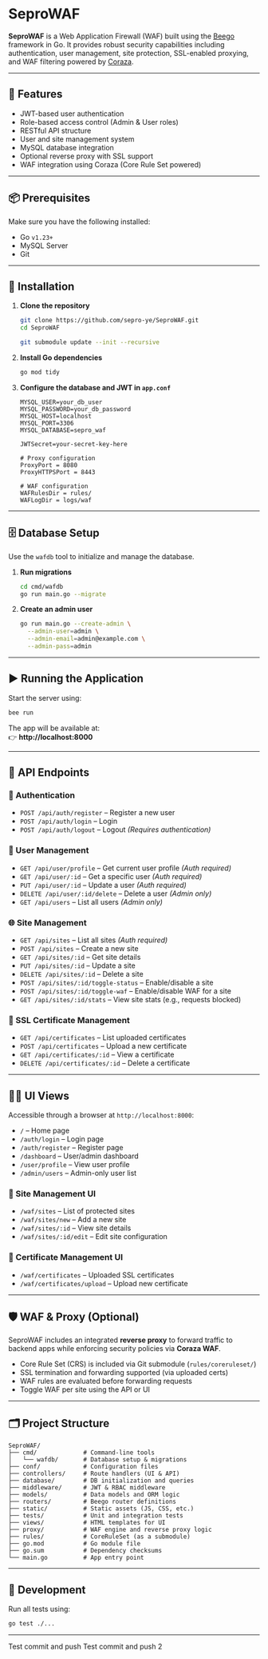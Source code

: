 # SeproWAF

**SeproWAF** is a Web Application Firewall (WAF) built using the [Beego](https://beego.me/) framework in Go. It provides robust security capabilities including authentication, user management, site protection, SSL-enabled proxying, and WAF filtering powered by [Coraza](https://www.coraza.io/).

---

## 🚀 Features

- JWT-based user authentication  
- Role-based access control (Admin & User roles)  
- RESTful API structure  
- User and site management system  
- MySQL database integration  
- Optional reverse proxy with SSL support  
- WAF integration using Coraza (Core Rule Set powered)

---

## 📦 Prerequisites

Make sure you have the following installed:

- Go `v1.23+`  
- MySQL Server  
- Git  

---

## 🔧 Installation

1. **Clone the repository**
   ```bash
   git clone https://github.com/sepro-ye/SeproWAF.git
   cd SeproWAF

   git submodule update --init --recursive
   ```

2. **Install Go dependencies**
   ```bash
   go mod tidy
   ```

3. **Configure the database and JWT in `app.conf`**
   ```
   MYSQL_USER=your_db_user
   MYSQL_PASSWORD=your_db_password
   MYSQL_HOST=localhost
   MYSQL_PORT=3306
   MYSQL_DATABASE=sepro_waf

   JWTSecret=your-secret-key-here

   # Proxy configuration
   ProxyPort = 8080
   ProxyHTTPSPort = 8443

   # WAF configuration
   WAFRulesDir = rules/
   WAFLogDir = logs/waf
   ```

---

## 🗄️ Database Setup

Use the `wafdb` tool to initialize and manage the database.

1. **Run migrations**
   ```bash
   cd cmd/wafdb
   go run main.go --migrate
   ```

2. **Create an admin user**
   ```bash
   go run main.go --create-admin \
     --admin-user=admin \
     --admin-email=admin@example.com \
     --admin-pass=admin
   ```

---

## ▶️ Running the Application

Start the server using:

```bash
bee run
```

The app will be available at:  
👉 **http://localhost:8000**

---

## 📡 API Endpoints

### 🔐 Authentication
- `POST /api/auth/register` – Register a new user  
- `POST /api/auth/login` – Login  
- `POST /api/auth/logout` – Logout *(Requires authentication)*

### 👤 User Management
- `GET /api/user/profile` – Get current user profile *(Auth required)*  
- `GET /api/user/:id` – Get a specific user *(Auth required)*  
- `PUT /api/user/:id` – Update a user *(Auth required)*  
- `DELETE /api/user/:id/delete` – Delete a user *(Admin only)*  
- `GET /api/users` – List all users *(Admin only)*

### 🌐 Site Management
- `GET /api/sites` – List all sites *(Auth required)*  
- `POST /api/sites` – Create a new site  
- `GET /api/sites/:id` – Get site details  
- `PUT /api/sites/:id` – Update a site  
- `DELETE /api/sites/:id` – Delete a site  
- `POST /api/sites/:id/toggle-status` – Enable/disable a site  
- `POST /api/sites/:id/toggle-waf` – Enable/disable WAF for a site  
- `GET /api/sites/:id/stats` – View site stats (e.g., requests blocked)

### 🔐 SSL Certificate Management
- `GET /api/certificates` – List uploaded certificates  
- `POST /api/certificates` – Upload a new certificate  
- `GET /api/certificates/:id` – View a certificate  
- `DELETE /api/certificates/:id` – Delete a certificate

---

## 🧑‍💻 UI Views

Accessible through a browser at `http://localhost:8000`:

- `/` – Home page  
- `/auth/login` – Login page  
- `/auth/register` – Register page  
- `/dashboard` – User/admin dashboard  
- `/user/profile` – View user profile  
- `/admin/users` – Admin-only user list

### 🔧 Site Management UI
- `/waf/sites` – List of protected sites  
- `/waf/sites/new` – Add a new site  
- `/waf/sites/:id` – View site details  
- `/waf/sites/:id/edit` – Edit site configuration

### 🔐 Certificate Management UI
- `/waf/certificates` – Uploaded SSL certificates  
- `/waf/certificates/upload` – Upload new certificate

---

## 🛡️ WAF & Proxy (Optional)

SeproWAF includes an integrated **reverse proxy** to forward traffic to backend apps while enforcing security policies via **Coraza WAF**.

- Core Rule Set (CRS) is included via Git submodule (`rules/coreruleset/`)
- SSL termination and forwarding supported (via uploaded certs)
- WAF rules are evaluated before forwarding requests
- Toggle WAF per site using the API or UI

---

## 🗂️ Project Structure

```
SeproWAF/
├── cmd/             # Command-line tools
│   └── wafdb/       # Database setup & migrations
├── conf/            # Configuration files
├── controllers/     # Route handlers (UI & API)
├── database/        # DB initialization and queries
├── middleware/      # JWT & RBAC middleware
├── models/          # Data models and ORM logic
├── routers/         # Beego router definitions
├── static/          # Static assets (JS, CSS, etc.)
├── tests/           # Unit and integration tests
├── views/           # HTML templates for UI
├── proxy/           # WAF engine and reverse proxy logic
├── rules/           # CoreRuleSet (as a submodule)
├── go.mod           # Go module file
├── go.sum           # Dependency checksums
└── main.go          # App entry point
```

---

## 🧪 Development

Run all tests using:

```bash
go test ./...
```

---
Test commit and push
Test commit and push 2

```